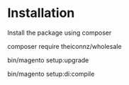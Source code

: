 # Installation

Install the package using composer

composer require theiconnz/wholesale

bin/magento setup:upgrade

bin/magento setup:di:compile
